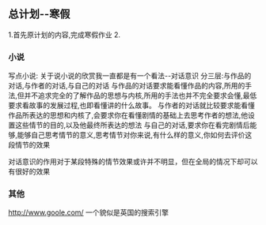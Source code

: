 ## 总计划--寒假
1.首先原计划的内容,完成寒假作业
2.



### 小说


写点小说:
关于说小说的欣赏我一直都是有一个看法--对话意识
分三层:与作品的对话,与作者的对话,与自己的对话
与作品的对话要求能看懂作品的内容,所用的手法,但并不追求完全的了解作品的思想与内核,所用的手法也并不完全要求会懂,最低要求看故事的发展过程,也即看懂讲的什么故事。
与作者的对话就比较要求能看懂作品所表达的思想和内核了,会要求你在看懂剧情的基础上去思考作者的想法,他设置这些情节的目的,以及他最终所表达的想法
与自己的对话,要求你在看完剧情后能够,能够自己思考情节的意义,思考情节对你来说,有什么样的意义,你如何去评价这段情节的效果

对话意识的作用对于某段特殊的情节效果或许并不明显，但在全局的情况下却可以有很好的效果

### 其他
http://www.goole.com/   一个貌似是英国的搜索引擎